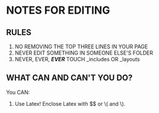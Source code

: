 # NOTES FOR EDITING
## RULES
1. NO REMOVING THE TOP THREE LINES IN YOUR PAGE
2. NEVER EDIT SOMETHING IN SOMEONE ELSE'S FOLDER
3. NEVER, EVER, **_EVER_** TOUCH _includes OR _layouts

## WHAT CAN AND CAN'T YOU DO?
You CAN:
1. Use Latex! Enclose Latex with $$ or \\( and \\).
